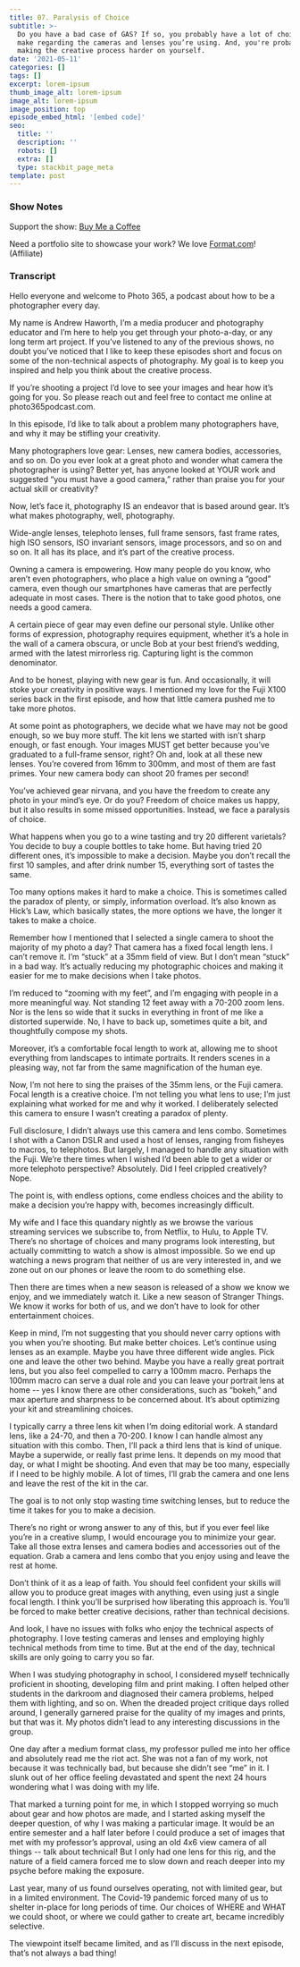 ```yaml
---
title: 07. Paralysis of Choice
subtitle: >-
  Do you have a bad case of GAS? If so, you probably have a lot of choices to
  make regarding the cameras and lenses you’re using. And, you're probably
  making the creative process harder on yourself.
date: '2021-05-11'
categories: []
tags: []
excerpt: lorem-ipsum
thumb_image_alt: lorem-ipsum
image_alt: lorem-ipsum
image_position: top
episode_embed_html: '[embed code]'
seo:
  title: ''
  description: ''
  robots: []
  extra: []
  type: stackbit_page_meta
template: post
---
```

### Show Notes

Support the show: [Buy Me a Coffee](https://www.buymeacoffee.com/photo365)

Need a portfolio site to showcase your work? We love [Format.com](https://format.grsm.io/andrewhaworth8239)! (Affiliate)

### Transcript

Hello everyone and welcome to Photo 365, a podcast about how to be a photographer every day.

My name is Andrew Haworth, I’m a media producer and photography educator and I’m here to help you get through your photo-a-day, or any long term art project. If you’ve listened to any of the previous shows, no doubt you’ve noticed that I like to keep these episodes short and focus on some of the non-technical aspects of photography. My goal is to keep you inspired and help you think about the creative process.

If you’re shooting a project I’d love to see your images and hear how it’s going for you. So please reach out and feel free to contact me online at photo365podcast.com.

In this episode, I’d like to talk about a problem many photographers have, and why it may be stifling your creativity.

Many photographers love gear: Lenses, new camera bodies, accessories, and so on. Do you ever look at a great photo and wonder what camera the photographer is using? Better yet, has anyone looked at YOUR work and suggested “you must have a good camera,” rather than praise you for your actual skill or creativity?

Now, let’s face it, photography IS an endeavor that is based around gear. It’s what makes photography, well, photography.

Wide-angle lenses, telephoto lenses, full frame sensors, fast frame rates, high ISO sensors, ISO invariant sensors, image processors, and so on and so on. It all has its place, and it’s part of the creative process.

Owning a camera is empowering. How many people do you know, who aren’t even photographers, who place a high value on owning a “good” camera, even though our smartphones have cameras that are perfectly adequate in most cases. There is the notion that to take good photos, one needs a good camera.

A certain piece of gear may even define our personal style. Unlike other forms of expression, photography requires equipment, whether it’s a hole in the wall of a camera obscura, or uncle Bob at your best friend’s wedding, armed with the latest mirrorless rig. Capturing light is the common denominator.

And to be honest, playing with new gear is fun. And occasionally, it will stoke your creativity in positive ways. I mentioned my love for the Fuji X100 series back in the first episode, and how that little camera pushed me to take more photos.

At some point as photographers, we decide what we have may not be good enough, so we buy more stuff. The kit lens we started with isn’t sharp enough, or fast enough. Your images MUST get better because you’ve graduated to a full-frame sensor, right? Oh and, look at all these new lenses. You’re covered from 16mm to 300mm, and most of them are fast primes. Your new camera body can shoot 20 frames per second!

You’ve achieved gear nirvana, and you have the freedom to create any photo in your mind’s eye. Or do you? Freedom of choice makes us happy, but it also results in some missed opportunities. Instead, we face a paralysis of choice.

What happens when you go to a wine tasting and try 20 different varietals? You decide to buy a couple bottles to take home. But having tried 20 different ones, it’s impossible to make a decision. Maybe you don’t recall the first 10 samples, and after drink number 15, everything sort of tastes the same.

Too many options makes it hard to make a choice. This is sometimes called the paradox of plenty, or simply, information overload. It’s also known as Hick’s Law, which basically states, the more options we have, the longer it takes to make a choice.

Remember how I mentioned that I selected a single camera to shoot the majority of my photo a day? That camera has a fixed focal length lens. I can’t remove it. I’m “stuck” at a 35mm field of view. But I don’t mean “stuck” in a bad way. It’s actually reducing my photographic choices and making it easier for me to make decisions when I take photos.

I’m reduced to “zooming with my feet”, and I’m engaging with people in a more meaningful way. Not standing 12 feet away with a 70-200 zoom lens. Nor is the lens so wide that it sucks in everything in front of me like a distorted superwide. No, I have to back up, sometimes quite a bit, and thoughtfully compose my shots.

Moreover, it’s a comfortable focal length to work at, allowing me to shoot everything from landscapes to intimate portraits. It renders scenes in a pleasing way, not far from the same magnification of the human eye.

Now, I’m not here to sing the praises of the 35mm lens, or the Fuji camera. Focal length is a creative choice. I’m not telling you what lens to use; I’m just explaining what worked for me and why it worked. I deliberately selected this camera to ensure I wasn’t creating a paradox of plenty.

Full disclosure, I didn’t always use this camera and lens combo. Sometimes I shot with a Canon DSLR and used a host of lenses, ranging from fisheyes to macros, to telephotos. But largely, I managed to handle any situation with the Fuji. We’re there times when I wished I’d been able to get a wider or more telephoto perspective? Absolutely. Did I feel crippled creatively? Nope.

The point is, with endless options, come endless choices and the ability to make a decision you’re happy with, becomes increasingly difficult.

My wife and I face this quandary nightly as we browse the various streaming services we subscribe to, from Netflix, to Hulu, to Apple TV. There’s no shortage of choices and many programs look interesting, but actually committing to watch a show is almost impossible. So we end up watching a news program that neither of us are very interested in, and we zone out on our phones or leave the room to do something else.

Then there are times when a new season is released of a show we know we enjoy, and we immediately watch it. Like a new season of Stranger Things. We know it works for both of us, and we don’t have to look for other entertainment choices.

Keep in mind, I’m not suggesting that you should never carry options with you when you’re shooting. But make better choices. Let’s continue using lenses as an example. Maybe you have three different wide angles. Pick one and leave the other two behind. Maybe you have a really great portrait lens, but you also feel compelled to carry a 100mm macro. Perhaps the 100mm macro can serve a dual role and you can leave your portrait lens at home -- yes I know there are other considerations, such as “bokeh,” and max aperture and sharpness to be concerned about. It’s about optimizing your kit and streamlining choices.

I typically carry a three lens kit when I’m doing editorial work. A standard lens, like a 24-70, and then a 70-200. I know I can handle almost any situation with this combo. Then, I’ll pack a third lens that is kind of unique. Maybe a superwide, or really fast prime lens. It depends on my mood that day, or what I might be shooting. And even that may be too many, especially if I need to be highly mobile. A lot of times, I’ll grab the camera and one lens and leave the rest of the kit in the car.

The goal is to not only stop wasting time switching lenses, but to reduce the time it takes for you to make a decision.

There’s no right or wrong answer to any of this, but if you ever feel like you’re in a creative slump, I would encourage you to minimize your gear. Take all those extra lenses and camera bodies and accessories out of the equation. Grab a camera and lens combo that you enjoy using and leave the rest at home.

Don’t think of it as a leap of faith. You should feel confident your skills will allow you to produce great images with anything, even using just a single focal length. I think you’ll be surprised how liberating this approach is. You’ll be forced to make better creative decisions, rather than technical decisions.

And look, I have no issues with folks who enjoy the technical aspects of photography. I love testing cameras and lenses and employing highly technical methods from time to time. But at the end of the day, technical skills are only going to carry you so far.

When I was studying photography in school, I considered myself technically proficient in shooting, developing film and print making. I often helped other students in the darkroom and diagnosed their camera problems, helped them with lighting, and so on. When the dreaded project critique days rolled around, I generally garnered praise for the quality of my images and prints, but that was it. My photos didn’t lead to any interesting discussions in the group.

One day after a medium format class, my professor pulled me into her office and absolutely read me the riot act. She was not a fan of my work, not because it was technically bad, but because she didn’t see “me” in it. I slunk out of her office feeling devastated and spent the next 24 hours wondering what I was doing with my life.

That marked a turning point for me, in which I stopped worrying so much about gear and how photos are made, and I started asking myself the deeper question, of why I was making a particular image. It would be an entire semester and a half later before I could produce a set of images that met with my professor’s approval, using an old 4x6 view camera of all things -- talk about technical! But I only had one lens for this rig, and the nature of a field camera forced me to slow down and reach deeper into my psyche before making the exposure.

Last year, many of us found ourselves operating, not with limited gear, but in a limited environment. The Covid-19 pandemic forced many of us to shelter in-place for long periods of time. Our choices of WHERE and WHAT we could shoot, or where we could gather to create art, became incredibly selective.

The viewpoint itself became limited, and as I’ll discuss in the next episode, that’s not always a bad thing!
